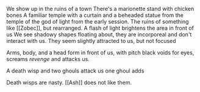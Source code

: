 We show up in the ruins of a town
There's a marionette stand with chicken bones
A familiar temple with a curtain and a beheaded statue from the temple of the god of light from the early session.
The ruins of something like [[Zobec]], but rearranged.
A flash of light brightens the area in front of us
We see shadowy shapes floating about, they are incorporeal and don't interact with us. They seem slightly attracted to us, but not focused

Arms, body, and a head form in front of us, with pitch black voids for eyes, screams _revenge_ and attacks us.

A death wisp and two ghouls attack us
one ghoul adds

Death wisps are nasty. [[Ash]] does not like them.